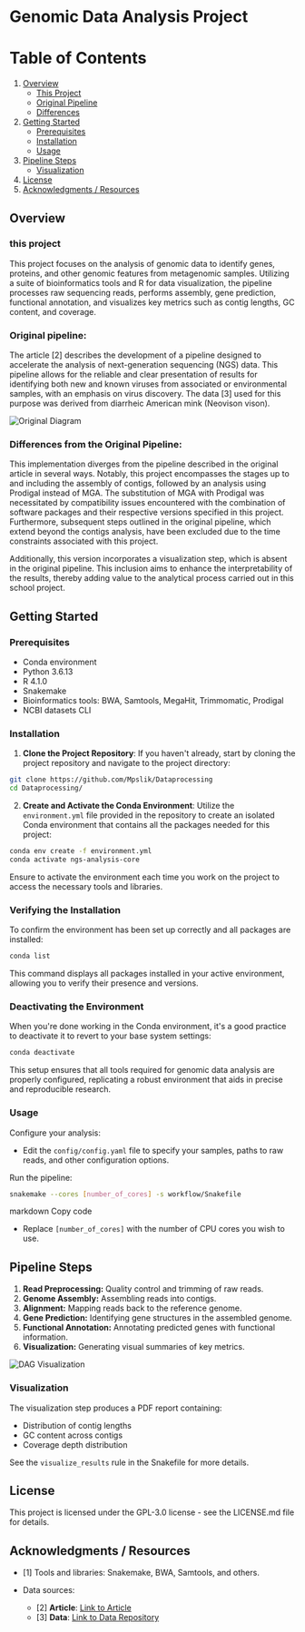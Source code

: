 # Genomic Data Analysis Project

# Table of Contents
1. [Overview](#overview)
   - [This Project](#this-project)
   - [Original Pipeline](#original-pipeline)
   - [Differences](#differences)
2. [Getting Started](#getting-started)
   - [Prerequisites](#prerequisites)
   - [Installation](#installation)
   - [Usage](#usage)
3. [Pipeline Steps](#pipeline-steps)
   - [Visualization](#visualization)
4. [License](#license)
5. [Acknowledgments / Resources](#acknowledgments--resources)


## Overview
### this project
This project focuses on the analysis of genomic data to identify genes, proteins, and other genomic features from metagenomic samples. Utilizing a suite of bioinformatics tools and R for data visualization, the pipeline processes raw sequencing reads, performs assembly, gene prediction, functional annotation, and visualizes key metrics such as contig lengths, GC content, and coverage.

### Original pipeline:
The article [2] describes the development of a pipeline designed to accelerate the analysis of next-generation sequencing (NGS) data. This pipeline allows for the reliable and clear presentation of results for identifying both new and known viruses from associated or environmental samples, with an emphasis on virus discovery. The data [3] used for this purpose was derived from diarrheic American mink (Neovison vison).

![Original Diagram]( misc/Original_pipeline_diagram.jpeg )


### Differences from the Original Pipeline:

This implementation diverges from the pipeline described in the original article in several ways. Notably, this project encompasses the stages up to and including the assembly of contigs, followed by an analysis using Prodigal instead of MGA. The substitution of MGA with Prodigal was necessitated by compatibility issues encountered with the combination of software packages and their respective versions specified in this project. Furthermore, subsequent steps outlined in the original pipeline, which extend beyond the contigs analysis, have been excluded due to the time constraints associated with this project.

Additionally, this version incorporates a visualization step, which is absent in the original pipeline. This inclusion aims to enhance the interpretability of the results, thereby adding value to the analytical process carried out in this school project.

## Getting Started

### Prerequisites
- Conda environment
- Python 3.6.13
- R 4.1.0
- Snakemake
- Bioinformatics tools: BWA, Samtools, MegaHit, Trimmomatic, Prodigal
- NCBI datasets CLI

### Installation

1. **Clone the Project Repository**:
   If you haven't already, start by cloning the project repository and navigate to the project directory:

```bash
git clone https://github.com/Mpslik/Dataprocessing
cd Dataprocessing/
```
2. **Create and Activate the Conda Environment**:
Utilize the `environment.yml` file provided in the repository to create an isolated Conda environment that contains all the packages needed for this project:

```bash
conda env create -f environment.yml
conda activate ngs-analysis-core
```
Ensure to activate the environment each time you work on the project to access the necessary tools and libraries.

### Verifying the Installation
To confirm the environment has been set up correctly and all packages are installed:

```bash
conda list
```

This command displays all packages installed in your active environment, allowing you to verify their presence and versions.

### Deactivating the Environment
When you're done working in the Conda environment, it's a good practice to deactivate it to revert to your base system settings:

```bash
conda deactivate
```


This setup ensures that all tools required for genomic data analysis are properly configured, replicating a robust environment that aids in precise and reproducible research.


### Usage
Configure your analysis:

- Edit the `config/config.yaml` file to specify your samples, paths to raw reads, and other configuration options.

Run the pipeline:
```bash
snakemake --cores [number_of_cores] -s workflow/Snakefile
```
markdown
Copy code

- Replace `[number_of_cores]` with the number of CPU cores you wish to use.


## Pipeline Steps
1. **Read Preprocessing:** Quality control and trimming of raw reads.
2. **Genome Assembly:** Assembling reads into contigs.
3. **Alignment:** Mapping reads back to the reference genome.
4. **Gene Prediction:** Identifying gene structures in the assembled genome.
5. **Functional Annotation:** Annotating predicted genes with functional information.
6. **Visualization:** Generating visual summaries of key metrics.

![DAG Visualization](dag.png "Directed Acyclic Graph")

### Visualization
The visualization step produces a PDF report containing:
- Distribution of contig lengths
- GC content across contigs
- Coverage depth distribution

See the `visualize_results` rule in the Snakefile for more details.

## License
This project is licensed under the GPL-3.0 license - see the LICENSE.md file for details.

## Acknowledgments / Resources 
- [1] Tools and libraries: Snakemake, BWA, Samtools, and others.

- Data sources:
  - [2] **Article**: [Link to Article](https://academic.oup.com/ve/article/6/2/veaa091/6017186?login=false#373674411)
  - [3] **Data**: [Link to Data Repository](https://bitbucket.org/plyusnin/lazypipe/src/master)





